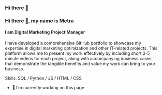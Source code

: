 ### Hi there 👋

### Hi there 👋, my name is Metra
#### I am Digital Marketing Project Manager 
I have developed a comprehensive GitHub portfolio to showcase my expertise in digital marketing optimization and other IT-related projects. This platform allows me to present my work effectively by including short 3-5 minute videos for each project, along with accompanying business cases that demonstrate the tangible benefits and value my work can bring to your business. 

Skills: SQL / Python / JS / HTML / CSS

- 🔭 I’m currently working on this page. 




